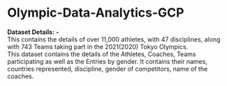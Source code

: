 # Olympic-Data-Analytics-GCP

**Dataset Details: -** <br>
This contains the details of over 11,000 athletes, with 47 disciplines, along with 743 Teams taking part in the 2021(2020) Tokyo Olympics. <br>
This dataset contains the details of the Athletes, Coaches, Teams participating as well as the Entries by gender. It contains their names, countries represented, discipline, gender of competitors, name of the coaches. <br>
